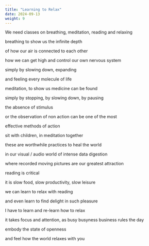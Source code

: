 ```yaml
---
title: "Learning to Relax"
date: 2024-09-13
weight: 9
---
```


We need classes on breathing, meditation, reading and relaxing

breathing to show us the infinite depth

of how our air is connected to each other

how we can get high and control our own nervous system

simply by slowing down, expanding

and feeling every molecule of life

meditation, to show us medicine can be found

simply by stopping, by slowing down, by pausing

the absence of stimulus

or the observation of non action can be one of the most

effective methods of action

sit with children, in meditation together

these are worthwhile practices to heal the world

in our visual / audio world of intense data digestion

where recorded moving pictures are our greatest attraction

reading is critical

it is slow food, slow productivity, slow leisure

we can learn to relax with reading

and even learn to find delight in such pleasure

I have to learn and re-learn how to relax

it takes focus and attention, as busy busyness business rules the day

embody the state of openness

and feel how the world relaxes with you